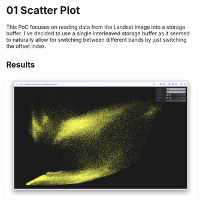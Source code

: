 # 01 Scatter Plot

This PoC focuses on reading data from the Landsat image into a storage buffer. I've decided to use a single interleaved storage buffer as it seemed to naturally allow for switching between different bands by just switching the offset index.

## Results

![screenshot](./screenshots/s1.png)
